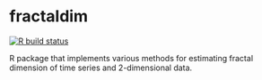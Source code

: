 # fractaldim

[![R build status](https://github.com/hanase/fractaldim/workflows/R-CMD-check/badge.svg?branch=master)](https://github.com/hanase/fractaldim/actions?workflow=R-CMD-check)

R package that implements various methods for estimating fractal dimension of time series and 2-dimensional data.

